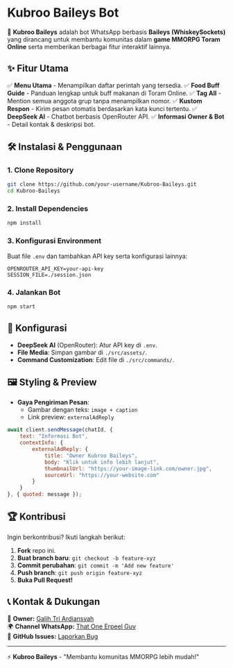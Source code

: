 # Kubroo Baileys Bot

🚀 **Kubroo Baileys** adalah bot WhatsApp berbasis **Baileys (WhiskeySockets)** yang dirancang untuk membantu komunitas dalam **game MMORPG Toram Online** serta memberikan berbagai fitur interaktif lainnya.

## ✨ Fitur Utama

✅ **Menu Utama** - Menampilkan daftar perintah yang tersedia.
✅ **Food Buff Guide** - Panduan lengkap untuk buff makanan di Toram Online.
✅ **Tag All** - Mention semua anggota grup tanpa menampilkan nomor.
✅ **Kustom Respon** - Kirim pesan otomatis berdasarkan kata kunci tertentu.
✅ **DeepSeek AI** - Chatbot berbasis OpenRouter API.
✅ **Informasi Owner & Bot** - Detail kontak & deskripsi bot.

## 🛠️ Instalasi & Penggunaan

### **1. Clone Repository**
```bash
git clone https://github.com/your-username/Kubroo-Baileys.git
cd Kubroo-Baileys
```

### **2. Install Dependencies**
```bash
npm install
```

### **3. Konfigurasi Environment**
Buat file `.env` dan tambahkan API key serta konfigurasi lainnya:
```env
OPENROUTER_API_KEY=your-api-key
SESSION_FILE=./session.json
```

### **4. Jalankan Bot**
```bash
npm start
```

## 🔧 Konfigurasi

- **DeepSeek AI** (OpenRouter): Atur API key di `.env`.
- **File Media**: Simpan gambar di `./src/assets/`.
- **Command Customization**: Edit file di `./src/commands/`.

## 🖼️ Styling & Preview

- **Gaya Pengiriman Pesan**:
  - Gambar dengan teks: `image + caption`
  - Link preview: `externalAdReply`

```javascript
await client.sendMessage(chatId, {
    text: "Informasi Bot",
    contextInfo: {
        externalAdReply: {
            title: "Owner Kubroo Baileys",
            body: "Klik untuk info lebih lanjut",
            thumbnailUrl: "https://your-image-link.com/owner.jpg",
            sourceUrl: "https://your-website.com"
        }
    }
}, { quoted: message });
```

## 🏆 Kontribusi

Ingin berkontribusi? Ikuti langkah berikut:
1. **Fork** repo ini.
2. **Buat branch baru**: `git checkout -b feature-xyz`
3. **Commit perubahan**: `git commit -m 'Add new feature'`
4. **Push branch**: `git push origin feature-xyz`
5. **Buka Pull Request!**

## 📞 Kontak & Dukungan

📢 **Owner:** [Galih Tri Ardiansyah](galihtriardiansyah@gmail.com)  
🌍 **Channel WhatsApp:** [That One Erpeel Guy](https://whatsapp.com/channel/0029Vb279pQChq6Ehbx4su3c)  
📌 **GitHub Issues:** [Laporkan Bug](https://github.com/your-username/Kubroo-Baileys/issues)

---
⚡ **Kubroo Baileys** - "Membantu komunitas MMORPG lebih mudah!"

